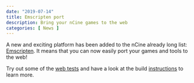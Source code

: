 ```yaml
---
date: "2019-07-14"
title: Emscripten port
description: Bring your nCine games to the web
categories: [ News ]
---
```


A new and exciting platform has been added to the nCine already long list: [Emscripten](https://emscripten.org/).
It means that you can now easily port your games and tools to the web!

Try out some of the [web tests](/web-tests) and have a look at the build [instructions](/build-emscripten) to learn more.
